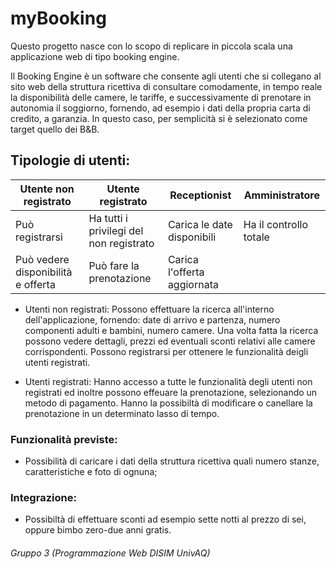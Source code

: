 # myBooking

Questo progetto nasce con lo scopo di replicare in piccola scala una applicazione web di tipo booking engine.

Il Booking Engine è un software che consente agli utenti che si collegano al sito web della struttura ricettiva di consultare comodamente, in tempo reale la disponibilità delle camere, le tariffe, e successivamente di prenotare in autonomia il soggiorno, fornendo, ad esempio i dati della propria carta di credito, a garanzia. In questo caso, per semplicità si è selezionato come target quello dei B&B.

## Tipologie di utenti:

|Utente non registrato|Utente registrato|Receptionist|Amministratore|
|---|---|---|---|
|Può registrarsi|Ha tutti i privilegi del non registrato|Carica le date disponibili|Ha il controllo totale|
|Può vedere disponibilità e offerta|Può fare la prenotazione|Carica l'offerta aggiornata||

- Utenti non registrati:
Possono effettuare la ricerca all'interno dell'applicazione, fornendo: date di arrivo e partenza, numero componenti adulti e bambini, numero camere.
Una volta fatta la ricerca possono vedere dettagli, prezzi ed eventuali sconti relativi alle camere corrispondenti. Possono registrarsi per ottenere le funzionalità deigli utenti registrati.

- Utenti registrati:
Hanno accesso a tutte le funzionalità degli utenti non registrati ed inoltre possono effeuare la prenotazione, selezionando un metodo di pagamento. Hanno la possibiltà di modificare o canellare la prenotazione in un determinato lasso di tempo.

### Funzionalità previste:
- Possibilità di caricare i dati della struttura ricettiva quali numero stanze, caratteristiche e foto di ognuna;

### Integrazione:
- Possibiltà di effettuare sconti ad esempio sette notti al prezzo di sei, oppure bimbo zero-due anni gratis.

###### Gruppo 3 (Programmazione Web DISIM UnivAQ)
